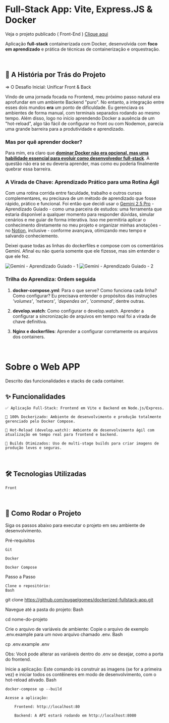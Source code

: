 # Full-Stack App: Vite, Express.JS & Docker

Veja o projeto publicado ( Front-End ) [Clique aqui](https://notes.codaweb.com.br/)

Aplicação **full-stack** containerizada com Docker, desenvolvida com **foco em aprendizado** e prática de técnicas de containerização e orquestração.

<br>

## 📖 A História por Trás do Projeto

=> O Desafio Inicial: Unificar Front & Back

Vindo de uma jornada focada no Frontend, meu próximo passo natural era aprofundar em um ambiente Backend "puro". No entanto, a integração entre esses dois mundos **era** um ponto de dificuldade. Eu gerenciava os ambientes de forma manual, com terminais separados rodando ao mesmo tempo. Além disso, logo no início aprendendo Docker a ausência de um "hot-reload", algo tão fácil de configurar no front ou com Nodemon, parecia uma grande barreira para a produtividade e aprendizado.

### Mas por quê aprender docker?

Para mim, era claro que <ins>**dominar Docker não era opcional, mas uma habilidade essencial para evoluir como desenvolvedor full-stack**</ins>. A questão não era se eu deveria aprender, mas como eu poderia finalmente quebrar essa barreira.

### A Virada de Chave: Aprendizado Prático para uma Rotina Ágil

Com uma rotina corrida entre faculdade, trabalho e outros cursos complementares, eu precisava de um método de aprendizado que fosse rápido, prático e funcional. Foi então que decidi usar o [Gemini 2.5 Pro](https://gemini.google.com/) - Aprendizado Guiado - como uma parceira de estudos: uma ferramenta que estaria disponível a qualquer momento para responder dúvidas, simular cenários e me guiar de forma interativa. Isso me permitiria aplicar o conhecimento diretamente no meu projeto e organizar minhas anotações - no [Notion](https://notion.so), inclusive - conforme avançava, otimizando meu tempo e salvando conheciemento.

Deixei quase todas as linhas do dockerfiles e compose com os comentários Gemini. Afinal eu não queria somente que ele fizesse, mas sim entender o que ele fez.

![Gemini - Aprendizado Guiado - 1](assets/image.png)
![Gemini - Aprendizado Guiado - 2](assets/image-1.png)

### Trilha do Aprendiza: Ordem seguida

1. **docker-compose.yml**: Para o que serve? Como funciona cada linha? Como configurar?
Eu precisava entender o propósitos das instruções *'volumes'*, *'networs'*, *'dependes on'*, *'command'*, dentre outras.

2. **develop.watch**: Como configurar o develop.watch. Aprender a configurar a sincronização de arquivos em tempo real foi a virada de chave definitiva. 

3. **Nginx e dockerfiles**: Aprender a configurar corretamente os arquivos dos containers.

<br>

# Sobre o Web APP

Descrito das funcionalidades e stacks de cada container.

## ✨ Funcionalidades

    ✅ Aplicação Full-Stack: Frontend em Vite e Backend em Node.js/Express.

    🐳 100% Dockerizado: Ambiente de desenvolvimento e produção totalmente gerenciado pelo Docker Compose.

    🔄 Hot-Reload (develop.watch): Ambiente de desenvolvimento ágil com atualização em tempo real para frontend e backend.

    🚀 Builds Otimizados: Uso de multi-stage builds para criar imagens de produção leves e seguras.

<br>

## 🛠️ Tecnologias Utilizadas

    Front 

<br>

## 🚀 Como Rodar o Projeto

Siga os passos abaixo para executar o projeto em seu ambiente de desenvolvimento.

Pré-requisitos

    Git

    Docker

    Docker Compose

Passo a Passo

    Clone o repositório:
    Bash

git clone https://github.com/eugaelgomes/dockerized-fullstack-app.git

Navegue até a pasta do projeto:
Bash

cd nome-do-projeto

Crie o arquivo de variáveis de ambiente:
Copie o arquivo de exemplo .env.example para um novo arquivo chamado .env.
Bash

cp .env.example .env

Obs: Você pode alterar as variáveis dentro do .env se desejar, como a porta do frontend.

Inicie a aplicação:
Este comando irá construir as imagens (se for a primeira vez) e iniciar todos os contêineres em modo de desenvolvimento, com o hot-reload ativado.
Bash

    docker-compose up --build

    Acesse a aplicação:

        Frontend: http://localhost:80

        Backend: A API estará rodando em http://localhost:8080

<br>